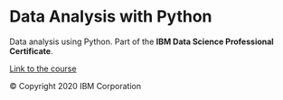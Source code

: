 <h1>Data Analysis with Python</h1>
<p>Data analysis using Python. Part of the <b>IBM Data Science Professional Certificate</b>.</p>
<p><a href="https://www.coursera.org/learn/data-analysis-with-python" target = "_blank">Link to the course</a></p>
<p>&copy; Copyright 2020 IBM Corporation</p>
